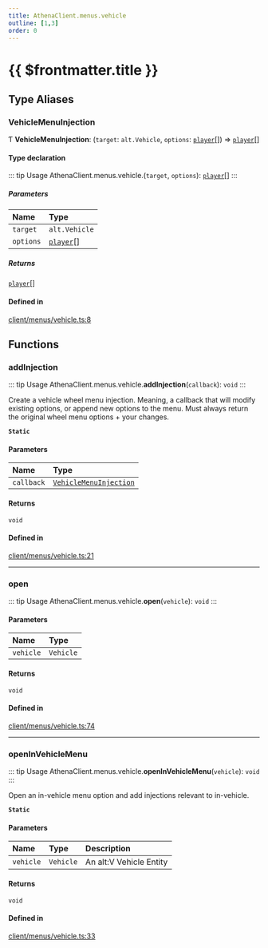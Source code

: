 ```yaml
---
title: AthenaClient.menus.vehicle
outline: [1,3]
order: 0
---
```


# {{ $frontmatter.title }}


## Type Aliases

### VehicleMenuInjection

Ƭ **VehicleMenuInjection**: (`target`: `alt.Vehicle`, `options`: [`player`](server_config.md#player)[]) => [`player`](server_config.md#player)[]

#### Type declaration

::: tip Usage
AthenaClient.menus.vehicle.(`target`, `options`): [`player`](server_config.md#player)[]
:::

##### Parameters

| Name | Type |
| :------ | :------ |
| `target` | `alt.Vehicle` |
| `options` | [`player`](server_config.md#player)[] |

##### Returns

[`player`](server_config.md#player)[]

#### Defined in

[client/menus/vehicle.ts:8](https://github.com/Stuyk/altv-athena/blob/71db7b8/src/core/client/menus/vehicle.ts#L8)

## Functions

### addInjection

::: tip Usage
AthenaClient.menus.vehicle.**addInjection**(`callback`): `void`
:::

Create a vehicle wheel menu injection.
Meaning, a callback that will modify existing options, or append new options to the menu.
Must always return the original wheel menu options + your changes.

**`Static`**

#### Parameters

| Name | Type |
| :------ | :------ |
| `callback` | [`VehicleMenuInjection`](client_menus_vehicle.md#VehicleMenuInjection) |

#### Returns

`void`

#### Defined in

[client/menus/vehicle.ts:21](https://github.com/Stuyk/altv-athena/blob/71db7b8/src/core/client/menus/vehicle.ts#L21)

___

### open

::: tip Usage
AthenaClient.menus.vehicle.**open**(`vehicle`): `void`
:::

#### Parameters

| Name | Type |
| :------ | :------ |
| `vehicle` | `Vehicle` |

#### Returns

`void`

#### Defined in

[client/menus/vehicle.ts:74](https://github.com/Stuyk/altv-athena/blob/71db7b8/src/core/client/menus/vehicle.ts#L74)

___

### openInVehicleMenu

::: tip Usage
AthenaClient.menus.vehicle.**openInVehicleMenu**(`vehicle`): `void`
:::

Open an in-vehicle menu option and add injections relevant to in-vehicle.

**`Static`**

#### Parameters

| Name | Type | Description |
| :------ | :------ | :------ |
| `vehicle` | `Vehicle` | An alt:V Vehicle Entity |

#### Returns

`void`

#### Defined in

[client/menus/vehicle.ts:33](https://github.com/Stuyk/altv-athena/blob/71db7b8/src/core/client/menus/vehicle.ts#L33)
